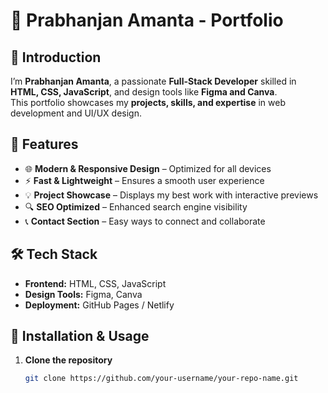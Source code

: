 # 🚀 Prabhanjan Amanta - Portfolio  

## 📌 Introduction  
I’m **Prabhanjan Amanta**, a passionate **Full-Stack Developer** skilled in **HTML, CSS, JavaScript**, and design tools like **Figma and Canva**.  
This portfolio showcases my **projects, skills, and expertise** in web development and UI/UX design.  

## 🎨 Features  
- 🌐 **Modern & Responsive Design** – Optimized for all devices  
- ⚡ **Fast & Lightweight** – Ensures a smooth user experience  
- 💡 **Project Showcase** – Displays my best work with interactive previews  
- 🔍 **SEO Optimized** – Enhanced search engine visibility  
- 📞 **Contact Section** – Easy ways to connect and collaborate  

## 🛠️ Tech Stack  
- **Frontend:** HTML, CSS, JavaScript  
- **Design Tools:** Figma, Canva  
- **Deployment:** GitHub Pages / Netlify  

## 📂 Installation & Usage  
1. **Clone the repository**  
   ```bash
   git clone https://github.com/your-username/your-repo-name.git
